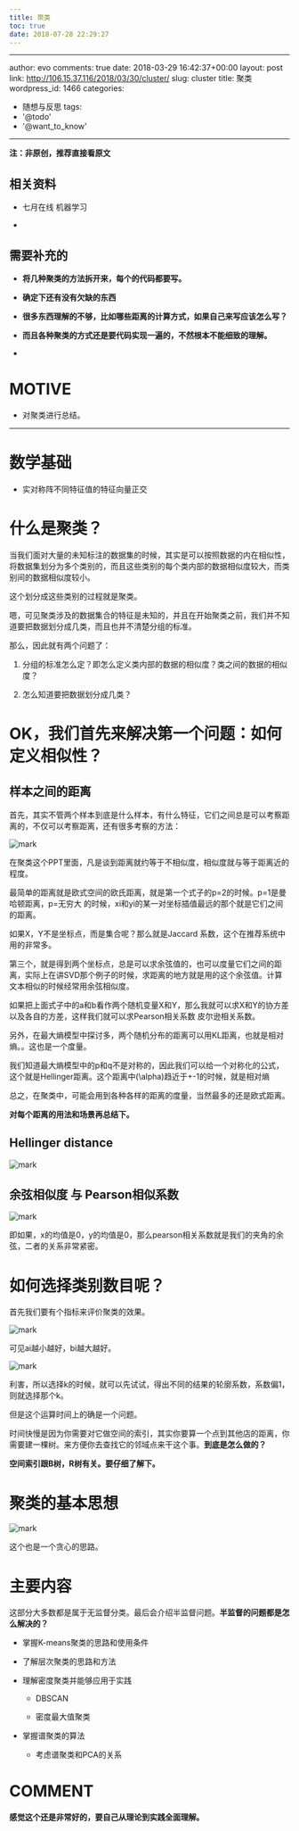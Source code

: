 ```yaml
---
title: 聚类
toc: true
date: 2018-07-28 22:29:27
---
```

---
author: evo
comments: true
date: 2018-03-29 16:42:37+00:00
layout: post
link: http://106.15.37.116/2018/03/30/cluster/
slug: cluster
title: 聚类
wordpress_id: 1466
categories:
- 随想与反思
tags:
- '@todo'
- '@want_to_know'
---

<!-- more -->

**注：非原创，推荐直接看原文**


## 相关资料






  * 七月在线 机器学习


  *



## 需要补充的






  * **将几种聚类的方法拆开来，每个的代码都要写。**


  * **确定下还有没有欠缺的东西**


  * **很多东西理解的不够，比如哪些距离的计算方式，如果自己来写应该怎么写？**


  * **而且各种聚类的方式还是要代码实现一遍的，不然根本不能细致的理解。**


  *



# MOTIVE






  * 对聚类进行总结。





* * *






# 数学基础






  * 实对称阵不同特征值的特征向量正交





###




# 什么是聚类？


当我们面对大量的未知标注的数据集的时候，其实是可以按照数据的内在相似性，将数据集划分为多个类别的，而且这些类别的每个类内部的数据相似度较大，而类别间的数据相似度较小。

这个划分成这些类别的过程就是聚类。

嗯，可见聚类涉及的数据集合的特征是未知的，并且在开始聚类之前，我们并不知道要把数据划分成几类，而且也并不清楚分组的标准。

那么，因此就有两个问题了：




  1. 分组的标准怎么定？即怎么定义类内部的数据的相似度？类之间的数据的相似度？


  2. 怎么知道要把数据划分成几类？





# OK，我们首先来解决第一个问题：如何定义相似性？




## 样本之间的距离


首先，其实不管两个样本到底是什么样本，有什么特征，它们之间总是可以考察距离的，不仅可以考察距离，还有很多考察的方法：


![mark](http://pacdb2bfr.bkt.clouddn.com/blog/image/180728/5D48kHDLH1.png?imageslim)

在聚类这个PPT里面，凡是谈到距离就约等于不相似度，相似度就与等于距离近的程度。

最简单的距离就是欧式空间的欧氏距离，就是第一个式子的p=2的时候。p=1是曼哈顿距离，p=无穷大 的时候，xi和yi的某一对坐标插值最远的那个就是它们之间的距离。

如果X，Y不是坐标点，而是集合呢？那么就是Jaccard 系数，这个在推荐系统中用的非常多。

第三个，就是得到两个坐标点，总是可以求余弦值的，也可以度量它们之间的距离，实际上在讲SVD那个例子的时候，求距离的地方就是用的这个余弦值。计算文本相似的时候经常用余弦相似度。

如果把上面式子中的a和b看作两个随机变量X和Y，那么我就可以求X和Y的协方差以及各自的方差，这样我们就可以求Pearson相关系数 皮尔逊相关系数。

另外，在最大熵模型中探讨多，两个随机分布的距离可以用KL距离，也就是相对熵。。这也是一个度量。

我们知道最大熵模型中的p和q不是对称的，因此我们可以给一个对称化的公式，这个就是Hellinger距离。这个距离中\(\alpha\)趋近于+-1的时候，就是相对熵

总之，在聚类中，可能会用到各种各样的距离的度量，当然最多的还是欧式距离。

**对每个距离的用法和场景再总结下。**


## Hellinger distance



![mark](http://pacdb2bfr.bkt.clouddn.com/blog/image/180728/Aa4I0cak6A.png?imageslim)


## 余弦相似度 与 Pearson相似系数


![mark](http://pacdb2bfr.bkt.clouddn.com/blog/image/180728/2EfkAiDKJG.png?imageslim)

即如果，x的均值是0，y的均值是0，那么pearson相关系数就是我们的夹角的余弦，二者的关系非常紧密。


# 如何选择类别数目呢？


首先我们要有个指标来评价聚类的效果。


![mark](http://pacdb2bfr.bkt.clouddn.com/blog/image/180728/gFI1FBaBjG.png?imageslim)

可见ai越小越好，bi越大越好。


![mark](http://pacdb2bfr.bkt.clouddn.com/blog/image/180728/h7aKGHg744.png?imageslim)

利害，所以选择k的时候，就可以先试试，得出不同的结果的轮廓系数，系数偏1，则就选择那个k。

但是这个运算时间上的确是一个问题。

时间快慢是因为你需要对它做空间的索引，其实你要算一个点到其他店的距离，你需要建一棵树。来方便你去查找它的邻域点来干这个事。**到底是怎么做的？**

**空间索引跟B树，R树有关。要仔细了解下。**




# 聚类的基本思想


![mark](http://pacdb2bfr.bkt.clouddn.com/blog/image/180728/mAEAaIKfKC.png?imageslim)

这个也是一个贪心的思路。






# 主要内容


这部分大多数都是属于无监督分类。最后会介绍半监督问题。**半监督的问题都是怎么解决的？**




  * 掌握K-means聚类的思路和使用条件


  * 了解层次聚类的思路和方法


  * 理解密度聚类并能够应用于实践


    * DBSCAN


    * 密度最大值聚类





  * 掌握谱聚类的算法


    * 考虑谱聚类和PCA的关系







# COMMENT




**感觉这个还是非常好的，要自己从理论到实践全面理解。**
